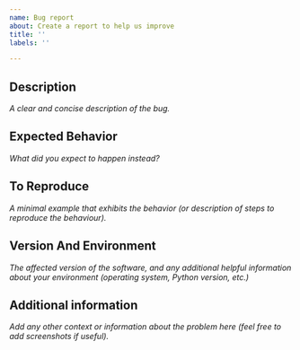 ```yaml
---
name: Bug report
about: Create a report to help us improve
title: ''
labels: ''

---
```


## Description
*A clear and concise description of the bug.*




## Expected Behavior
*What did you expect to happen instead?*




## To Reproduce
*A minimal example that exhibits the behavior (or description of steps to reproduce the behaviour).*




## Version And Environment
*The affected version of the software, and any additional helpful information about your environment (operating system, Python version, etc.)*




## Additional information
_Add any other context or information about the problem here (feel free to add screenshots if useful)._
